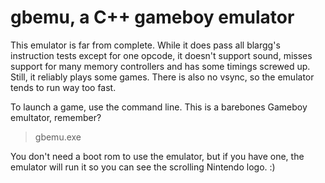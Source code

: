 gbemu, a C++ gameboy emulator
=============================

This emulator is far from complete. While it does pass all blargg's instruction
tests except for one opcode, it doesn't support sound, misses support for many
memory controllers and has some timings screwed up. Still, it reliably plays
some games. There is also no vsync, so the emulator tends to run way too fast.

To launch a game, use the command line. This is a barebones Gameboy emultator,
remember?

> gbemu.exe <path-to-the-rom> <path-to-the-optional-boot-rom>

You don't need a boot rom to use the emulator, but if you have one, the emulator
will run it so you can see the scrolling Nintendo logo. :)
